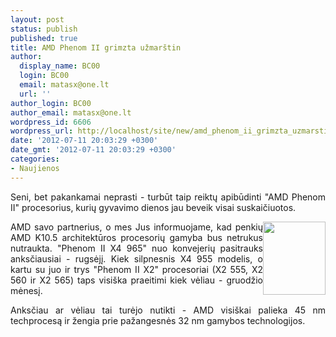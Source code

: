 ```yaml
---
layout: post
status: publish
published: true
title: AMD Phenom II grimzta užmarštin
author:
  display_name: BC00
  login: BC00
  email: matasx@one.lt
  url: ''
author_login: BC00
author_email: matasx@one.lt
wordpress_id: 6606
wordpress_url: http://localhost/site/new/amd_phenom_ii_grimzta_uzmarstin/
date: '2012-07-11 20:03:29 +0300'
date_gmt: '2012-07-11 20:03:29 +0300'
categories:
- Naujienos
---
```

<p style="text-align: justify;">
	Seni, bet pakankamai neprasti - turbūt taip reiktų apibūdinti &quot;AMD Phenom II&quot; procesorius, kurių gyvavimo dienos jau beveik visai suskaičiuotos.</p>
<p>
	<img alt="" src="http://technews.lt/userfiles/phIIlogo.jpg" style="width: 100px; float: right; height: 117px; text-align: justify;" /></p>
<p style="text-align: justify;">
	AMD savo partnerius, o mes Jus informuojame, kad penkių AMD K10.5 architektūros procesorių gamyba bus netrukus nutraukta. &quot;Phenom II X4 965&quot; nuo konvejerių pasitrauks anksčiausiai - rugsėjį. Kiek silpnesnis X4 955 modelis, o kartu su juo ir trys &quot;Phenom II X2&quot; procesoriai (X2 555, X2 560 ir X2 565) taps visi&scaron;ka praeitimi kiek vėliau - gruodžio mėnesį.</p>
<p style="text-align: justify;">
	Anksčiau ar vėliau tai turėjo nutikti - AMD visi&scaron;kai palieka 45 nm techprocesą ir žengia prie pažangesnės 32 nm gamybos technologijos.</p>
